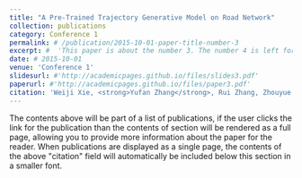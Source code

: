 ```yaml
---
title: "A Pre-Trained Trajectory Generative Model on Road Network"
collection: publications
category: Conference 1
permalink: # /publication/2015-10-01-paper-title-number-3
excerpt: #  'This paper is about the number 3. The number 4 is left for future work.'
date: # 2015-10-01
venue: 'Conference 1'
slidesurl: #'http://academicpages.github.io/files/slides3.pdf'
paperurl: #'http://academicpages.github.io/files/paper3.pdf'
citation: 'Weiji Xie, <strong>Yufan Zhang</strong>, Rui Zhang, Zhouyue Sun, Tianyu Liu, Guanjie Zheng, Weinan Zhang, Zhenhui Li ECAI(Under Review)'
---
```


The contents above will be part of a list of publications, if the user clicks the link for the publication than the contents of section will be rendered as a full page, allowing you to provide more information about the paper for the reader. When publications are displayed as a single page, the contents of the above "citation" field will automatically be included below this section in a smaller font.